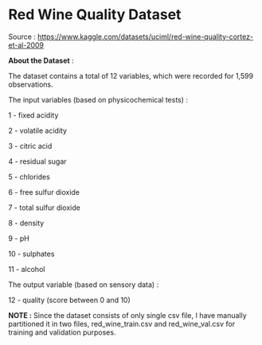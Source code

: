 # Red Wine Quality Dataset

Source : https://www.kaggle.com/datasets/uciml/red-wine-quality-cortez-et-al-2009

**About the Dataset** :

The dataset contains a total of 12 variables, which were recorded for 1,599 observations.

The input variables (based on physicochemical tests) : 

1 - fixed acidity

2 - volatile acidity

3 - citric acid

4 - residual sugar

5 - chlorides

6 - free sulfur dioxide

7 - total sulfur dioxide

8 - density

9 - pH

10 - sulphates

11 - alcohol

The output variable (based on sensory data) :

12 - quality (score between 0 and 10)

**NOTE :** Since the dataset consists of only single csv file, I have manually partitioned it in two files, red_wine_train.csv and red_wine_val.csv for training and validation purposes. 
